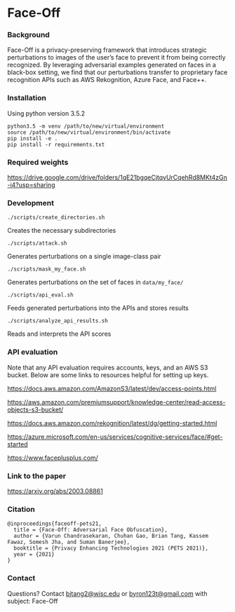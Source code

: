 # Face-Off

### Background
Face-Off is a privacy-preserving framework that introduces strategic perturbations to images of the user’s face to prevent it from being correctly recognized. By leveraging adversarial examples generated on faces in a black-box setting, we find that our perturbations transfer to proprietary face recognition APIs such as AWS Rekognition, Azure Face, and Face++.

### Installation
Using python version 3.5.2
```
python3.5 -m venv /path/to/new/virtual/environment
source /path/to/new/virtual/environment/bin/activate
pip install -e .
pip install -r requirements.txt
```

### Required weights
https://drive.google.com/drive/folders/1qE21bgqeCjtqyUrCqehRd8MKt4zGn-i4?usp=sharing

### Development
```
./scripts/create_directories.sh
```
Creates the necessary subdirectories
```
./scripts/attack.sh
```
Generates perturbations on a single image-class pair
```
./scripts/mask_my_face.sh
```
Generates perturbations on the set of faces in `data/my_face/`
```
./scripts/api_eval.sh
```
Feeds generated perturbations into the APIs and stores results
```
./scripts/analyze_api_results.sh
```
Reads and interprets the API scores

### API evaluation
Note that any API evaluation requires accounts, keys, and an AWS S3 bucket. Below are some links to resources helpful for setting up keys.

https://docs.aws.amazon.com/AmazonS3/latest/dev/access-points.html

https://aws.amazon.com/premiumsupport/knowledge-center/read-access-objects-s3-bucket/

https://docs.aws.amazon.com/rekognition/latest/dg/getting-started.html

https://azure.microsoft.com/en-us/services/cognitive-services/face/#get-started

https://www.faceplusplus.com/

### Link to the paper
https://arxiv.org/abs/2003.08861

### Citation
```
@inproceedings{faceoff-pets21,
  title = {Face-Off: Adversarial Face Obfuscation},
  author = {Varun Chandrasekaran, Chuhan Gao, Brian Tang, Kassem Fawaz, Somesh Jha, and Suman Banerjee},
  booktitle = {Privacy Enhancing Technologies 2021 (PETS 2021)},
  year = {2021}
}
```

### Contact
Questions? Contact bjtang2@wisc.edu or byron123t@gmail.com with subject: Face-Off

